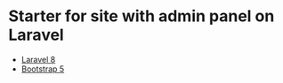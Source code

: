 # Starter for site with admin panel on Laravel

- [Laravel 8](https://laravel.com/docs/8.x)
- [Bootstrap 5](https://getbootstrap.com/docs/5.0/getting-started/introduction/)
